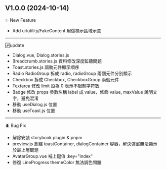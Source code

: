 ## V1.0.0 (2024-10-14)

✨ New Feature

- Add ui/utility/FakeContent 用做標示區域示意

---

🆙update

- Dialog.vue, Dialog.stories.js
- Breadcrumb.stories.js 資料修改深度監聽問題
- Toast.stories.js 調動元件顯示順序
- Radio RadioGroup 拆成 radio, radioGroup 兩個元件分別顯示
- Checkbox 拆成 Checkbox, CheckboxGroup 兩個元件
- Textarea 修改 limit 設為 0 表示不限制字符數
- Badge 修改 props 參數名稱 label 成 value，修飾 value, maxValue 說明文字，避免混淆
- 移動 useDialog.js 位置
- 移動 useToast.js 位置

---

🪲 Bug Fix

- 解除安裝 storybook plugin & pnpm
- preview.js 創建 toastContainer, dialogContainer 容器，解決彈窗無法顯示於最上層問題
- AvatarGroup.vue 補上鍵值 :key="index"
- 修復 LineProgress themeColor 無法調色問題
